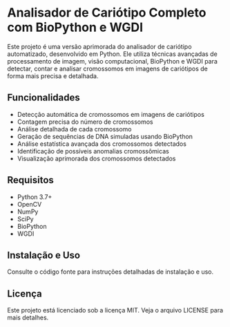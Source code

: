 # Analisador de Cariótipo Completo com BioPython e WGDI

Este projeto é uma versão aprimorada do analisador de cariótipo automatizado, desenvolvido em Python. Ele utiliza técnicas avançadas de processamento de imagem, visão computacional, BioPython e WGDI para detectar, contar e analisar cromossomos em imagens de cariótipos de forma mais precisa e detalhada.

## Funcionalidades

- Detecção automática de cromossomos em imagens de cariótipos
- Contagem precisa do número de cromossomos
- Análise detalhada de cada cromossomo
- Geração de sequências de DNA simuladas usando BioPython
- Análise estatística avançada dos cromossomos detectados
- Identificação de possíveis anomalias cromossômicas
- Visualização aprimorada dos cromossomos detectados

## Requisitos

- Python 3.7+
- OpenCV
- NumPy
- SciPy
- BioPython
- WGDI

## Instalação e Uso

Consulte o código fonte para instruções detalhadas de instalação e uso.

## Licença

Este projeto está licenciado sob a licença MIT. Veja o arquivo LICENSE para mais detalhes.
